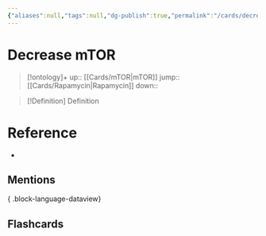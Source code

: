 ```yaml
---
{"aliases":null,"tags":null,"dg-publish":true,"permalink":"/cards/decrease-m-tor/","dgPassFrontmatter":true}
---
```


# Decrease mTOR

> [!ontology]+
> up:: [[Cards/mTOR\|mTOR]]
> jump:: [[Cards/Rapamycin\|Rapamycin]]
> down:: 

> [!Definition] Definition

# Reference

- 

## Mentions


{ .block-language-dataview}

## Flashcards